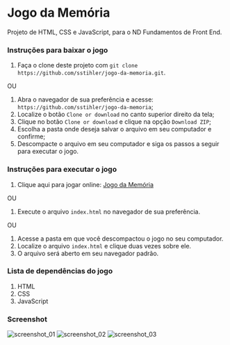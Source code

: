 # Jogo da Memória

Projeto de HTML, CSS e JavaScript, para o ND Fundamentos de Front End.

### Instruções para baixar o jogo

1. Faça o clone deste projeto com `git clone https://github.com/sstihler/jogo-da-memoria.git`.

OU

1. Abra o navegador de sua preferência e acesse: `https://github.com/sstihler/jogo-da-memoria`;
2. Localize o botão `Clone or download` no canto superior direito da tela;
3. Clique no botão `Clone or download` e clique na opção `Download ZIP`;
4. Escolha a pasta onde deseja salvar o arquivo em seu computador e confirme;
5. Descompacte o arquivo em seu computador e siga os passos a seguir para executar o jogo.

### Instruções para executar o jogo

1. Clique aqui para jogar online: [Jogo da Memória](https://sstihler.github.io/jogo-da-memoria/)

OU

1. Execute o arquivo `index.html` no navegador de sua preferência.

OU

1. Acesse a pasta em que você descompactou o jogo no seu computador.
2. Localize o arquivo `index.html` e clique duas vezes sobre ele.
3. O arquivo será aberto em seu navegador padrão.

### Lista de dependências do jogo

1. HTML
2. CSS
3. JavaScript

### Screenshot

![screenshot_01](https://user-images.githubusercontent.com/43575395/54212767-1d740e00-44c2-11e9-8c34-0ba5d4eb6f2b.png)
![screenshot_02](https://user-images.githubusercontent.com/43575395/54212836-32e93800-44c2-11e9-8151-df26507bc856.png)
![screenshot_03](https://user-images.githubusercontent.com/43575395/54212868-3c72a000-44c2-11e9-8b97-4d65424b5e12.png)

